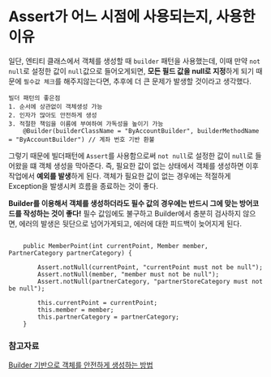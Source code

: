 # Assert가 어느 시점에 사용되는지, 사용한 이유 

일단, 엔티티 클래스에서 객체를 생성할 때 `builder` 패턴을 사용했는데, 이때 만약 `not null`로 설정한 값이 `null`값으로 들어오게되면, **모든 필드 값을 null로 지정**하게 되기 때문에 `필수값 체크`를 해주지않는다면, 추후에 더 큰 문제가 발생할 것이라고 생각했다.  

```
빌더 패턴의 좋은점
1. 순서에 상관없이 객체생성 가능
2. 인자가 많아도 안전하게 생성
3. 적절한 책임을 이름에 부여하여 가독성을 높이기 가능 
    @Builder(builderClassName = "ByAccountBuilder", builderMethodName = "ByAccountBuilder") // 계좌 번호 기반 환불
```

그렇기 때문에 빌더패턴에 `Assert`를 사용함으로써 `not null`로 설정한 값이 `null`로 들어왔을 떄 객체 생성을 막아준다. 
즉, 필요한 값이 없는 상태에서 객체를 생성하면 이후 작업에서 **예외를 발생**하게 된다. 객체가 필요한 값이 없는 경우에는 적절하게 Exception을 발생시켜 흐름을 종료하는 것이 좋다.

**Builder를 이용해서 객체를 생성하더라도 필수 값의 경우에는 반드시 그에 맞는 방어코드를 작성하는 것이 좋다!**
필수 값임에도 불구하고 Builder에서 충분히 검사하지 않으면, 에러의 발생은 뒷단으로 넘어가게되고, 에러에 대한 피드백이 늦어지게 된다. 

```

    public MemberPoint(int currentPoint, Member member, PartnerCategory partnerCategory) {

        Assert.notNull(currentPoint, "currentPoint must not be null");
        Assert.notNull(member, "member must not be null");
        Assert.notNull(partnerCategory, "partnerStoreCategory must not be null");

        this.currentPoint = currentPoint;
        this.member = member;
        this.partnerCategory = partnerCategory;
    }

```

### 참고자료

[Builder 기반으로 객체를 안전하게 생성하는 방법](https://cheese10yun.github.io/spring-builder-pattern/)